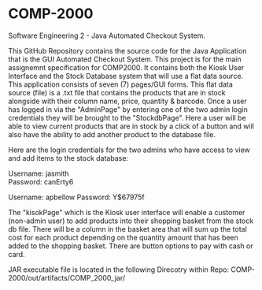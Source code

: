 # COMP-2000
Software Engineering 2 - Java Automated Checkout System.

This GitHub Repository contains the source code for the Java Application that is the GUI Automated Checkout System. This project is for the main assignemnt specification for COMP2000. It contains both the Kiosk User Interface and the Stock Database system that will use a flat data source. This application consists of seven (7) pages/GUI forms. This flat data source (file) is a .txt file that contains the products that are in stock alongside with their column name, price, quantity & barcode. Once a user has logged in via the "AdminPage" by entering one of the two admin login credentials they will be brought to the "StockdbPage". Here a user will be able to view current products that are in stock by a click of a button and will also have the ability to add another product to the database file. 

Here are the login credentials for the two admins who have access to view and add items to the stock database:

Username: jasmith	 
Password: canErty6

Username: apbellow
Password: Y$67975f

The "kisokPage" which is the Kiosk user interface will enable a customer (non-admin user) to add products into their shopping basket from the stock db file. There will be a column in the basket area that will sum up the total cost for each product depending on the quantity amount that has been added to the shopping basket. There are button options to pay with cash or card.

JAR executable file is located in the following Direcotry within Repo: COMP-2000/out/artifacts/COMP_2000_jar/


